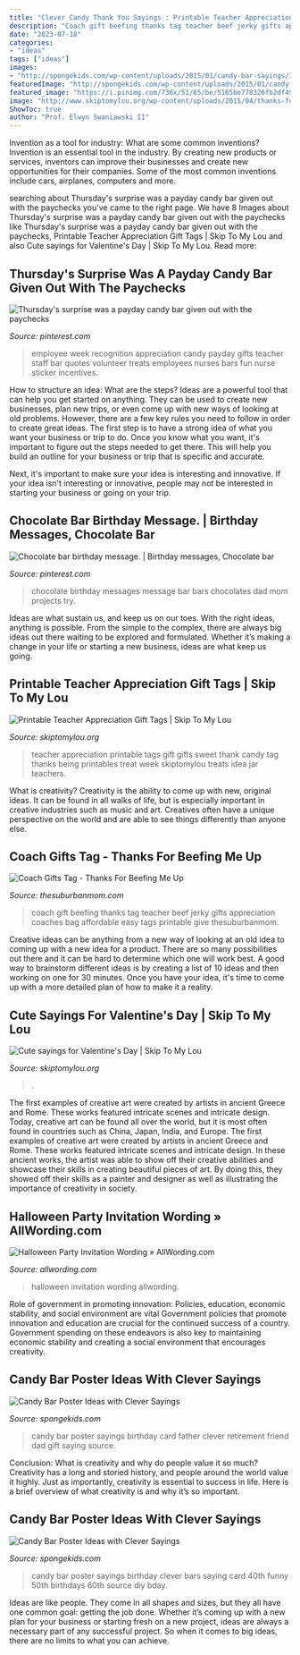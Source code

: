 ```yaml
---
title: "Clever Candy Thank You Sayings : Printable Teacher Appreciation Gift Tags"
description: "Coach gift beefing thanks tag teacher beef jerky gifts appreciation coaches bag affordable easy tags printable give thesuburbanmom"
date: "2023-07-18"
categories:
- "ideas"
tags: ["ideas"]
images:
- "http://spongekids.com/wp-content/uploads/2015/01/candy-bar-sayings/3-candy-bar-saying-ideas.jpg"
featuredImage: "http://spongekids.com/wp-content/uploads/2015/01/candy-bar-sayings/3-candy-bar-saying-ideas.jpg"
featured_image: "https://i.pinimg.com/736x/51/65/be/5165be778326fb2df49f4134b0642bed--birthday-messages-chocolate-bars.jpg"
image: "http://www.skiptomylou.org/wp-content/uploads/2015/04/thanks-for-being-so-sweet-printable-tag.jpg"
ShowToc: true
author: "Prof. Elwyn Swaniawski II"
---
```



Invention as a tool for industry: What are some common inventions?
Invention is an essential tool in the industry. By creating new products or services, inventors can improve their businesses and create new opportunities for their companies. Some of the most common inventions include cars, airplanes, computers and more.

	

		
searching about Thursday&#039;s surprise was a payday candy bar given out with the paychecks you've came to the right page. We have 8 Images about Thursday&#039;s surprise was a payday candy bar given out with the paychecks like Thursday&#039;s surprise was a payday candy bar given out with the paychecks, Printable Teacher Appreciation Gift Tags | Skip To My Lou and also Cute sayings for Valentine&#039;s Day | Skip To My Lou. Read more:
		
    
## Thursday&#039;s Surprise Was A Payday Candy Bar Given Out With The Paychecks

<img loading=lazy src="https://s-media-cache-ak0.pinimg.com/736x/8e/8d/ee/8e8dee2b57bd4cb6049aa6d57d65ba79.jpg" onerror="this.onerror=null;this.src='https://tse1.mm.bing.net/th?id=OIP.5r8au__vpcZYeddQiHAzEQHaJ3&amp;pid=15.1';" alt="Thursday&#039;s surprise was a payday candy bar given out with the paychecks">

_Source: pinterest.com_

>employee week recognition appreciation candy payday gifts teacher staff bar quotes volunteer treats employees nurses bars fun nurse sticker incentives. 

	

How to structure an idea: What are the steps?
Ideas are a powerful tool that can help you get started on anything. They can be used to create new businesses, plan new trips, or even come up with new ways of looking at old problems. However, there are a few key rules you need to follow in order to create great ideas.
The first step is to have a strong idea of what you want your business or trip to do. Once you know what you want, it's important to figure out the steps needed to get there. This will help you build an outline for your business or trip that is specific and accurate.

Next, it's important to make sure your idea is interesting and innovative. If your idea isn't interesting or innovative, people may not be interested in starting your business or going on your trip.

    
## Chocolate Bar Birthday Message. | Birthday Messages, Chocolate Bar

<img loading=lazy src="https://i.pinimg.com/736x/51/65/be/5165be778326fb2df49f4134b0642bed--birthday-messages-chocolate-bars.jpg" onerror="this.onerror=null;this.src='https://tse4.mm.bing.net/th?id=OIP.4-nnbxi9Rz-3RfV2S96TeQHaJ3&amp;pid=15.1';" alt="Chocolate bar birthday message. | Birthday messages, Chocolate bar">

_Source: pinterest.com_

>chocolate birthday messages message bar bars chocolates dad mom projects try. 

	

Ideas are what sustain us, and keep us on our toes. With the right ideas, anything is possible. From the simple to the complex, there are always big ideas out there waiting to be explored and formulated. Whether it’s making a change in your life or starting a new business, ideas are what keep us going.

    
## Printable Teacher Appreciation Gift Tags | Skip To My Lou

<img loading=lazy src="http://www.skiptomylou.org/wp-content/uploads/2015/04/thanks-for-being-so-sweet-printable-tag.jpg" onerror="this.onerror=null;this.src='https://tse2.mm.bing.net/th?id=OIP.gkt-r8DEFTheQdlB8a-OOgHaKr&amp;pid=15.1';" alt="Printable Teacher Appreciation Gift Tags | Skip To My Lou">

_Source: skiptomylou.org_

>teacher appreciation printable tags gift gifts sweet thank candy tag thanks being printables treat week skiptomylou treats idea jar teachers. 

	

What is creativity?
Creativity is the ability to come up with new, original ideas. It can be found in all walks of life, but is especially important in creative industries such as music and art. Creatives often have a unique perspective on the world and are able to see things differently than anyone else.

    
## Coach Gifts Tag - Thanks For Beefing Me Up

<img loading=lazy src="https://i0.wp.com/www.thesuburbanmom.com/wp-content/uploads/2016/06/Coach-Gift-Tag-Thanks-For-Beefing-Me-Up.png?fit=600%2C871&amp;ssl=1" onerror="this.onerror=null;this.src='https://tse2.mm.bing.net/th?id=OIP.yiEycU2Y8T25ydt0sgwWjQHaKw&amp;pid=15.1';" alt="Coach Gifts Tag - Thanks For Beefing Me Up">

_Source: thesuburbanmom.com_

>coach gift beefing thanks tag teacher beef jerky gifts appreciation coaches bag affordable easy tags printable give thesuburbanmom. 

	

Creative ideas can be anything from a new way of looking at an old idea to coming up with a new idea for a product. There are so many possibilities out there and it can be hard to determine which one will work best. A good way to brainstorm different ideas is by creating a list of 10 ideas and then working on one for 30 minutes. Once you have your idea, it's time to come up with a more detailed plan of how to make it a reality.

    
## Cute Sayings For Valentine&#039;s Day | Skip To My Lou

<img loading=lazy src="https://www.skiptomylou.org/wp-content/uploads/2012/01/cute-sayings1-1.jpg" onerror="this.onerror=null;this.src='https://tse4.mm.bing.net/th?id=OIP.59IxH-TGmUitso2knzXLnwAAAA&amp;pid=15.1';" alt="Cute sayings for Valentine&#039;s Day | Skip To My Lou">

_Source: skiptomylou.org_

>. 

	

The first examples of creative art were created by artists in ancient Greece and Rome. These works featured intricate scenes and intricate design. Today, creative art can be found all over the world, but it is most often found in countries such as China, Japan, India, and Europe.
The first examples of creative art were created by artists in ancient Greece and Rome. These works featured intricate scenes and intricate design. In these ancient works, the artist was able to show off their creative abilities and showcase their skills in creating beautiful pieces of art. By doing this, they showed off their skills as a painter and designer as well as illustrating the importance of creativity in society.

    
## Halloween Party Invitation Wording » AllWording.com

<img loading=lazy src="https://allwording.com/wp-content/uploads/2014/09/halloween-party.jpg" onerror="this.onerror=null;this.src='https://tse4.mm.bing.net/th?id=OIP.5mVKKFa2ufozpVz9iEU4vAAAAA&amp;pid=15.1';" alt="Halloween Party Invitation Wording » AllWording.com">

_Source: allwording.com_

>halloween invitation wording allwording. 

	

Role of government in promoting innovation: Policies, education, economic stability, and social environment are vital
Government policies that promote innovation and education are crucial for the continued success of a country. Government spending on these endeavors is also key to maintaining economic stability and creating a social environment that encourages creativity.

    
## Candy Bar Poster Ideas With Clever Sayings

<img loading=lazy src="http://spongekids.com/wp-content/uploads/2015/01/candy-bar-sayings/12-candy-bar-saying-ideas.jpg" onerror="this.onerror=null;this.src='https://tse2.mm.bing.net/th?id=OIP.xXtAGYzQS3vZBkdTWtcs0wHaJ4&amp;pid=15.1';" alt="Candy Bar Poster Ideas with Clever Sayings">

_Source: spongekids.com_

>candy bar poster sayings birthday card father clever retirement friend dad gift saying source. 

	

Conclusion: What is creativity and why do people value it so much?
Creativity has a long and storied history, and people around the world value it highly. Just as importantly, creativity is essential to success in life. Here is a brief overview of what creativity is and why it’s so important.

    
## Candy Bar Poster Ideas With Clever Sayings

<img loading=lazy src="http://spongekids.com/wp-content/uploads/2015/01/candy-bar-sayings/3-candy-bar-saying-ideas.jpg" onerror="this.onerror=null;this.src='https://tse1.mm.bing.net/th?id=OIP.oxdi9ghBFGjTJT2fOll4zQHaIU&amp;pid=15.1';" alt="Candy Bar Poster Ideas with Clever Sayings">

_Source: spongekids.com_

>candy bar poster sayings birthday clever bars saying card 40th funny 50th birthdays 60th source diy bday. 

	

Ideas are like people. They come in all shapes and sizes, but they all have one common goal: getting the job done. Whether it’s coming up with a new plan for your business or starting fresh on a new project, ideas are always a necessary part of any successful project. So when it comes to big ideas, there are no limits to what you can achieve.

